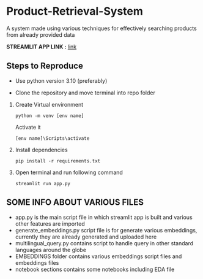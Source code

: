 # Product-Retrieval-System

A system made using various techniques for effectively searching products from already provided data

**STREAMLIT APP LINK :** [link](https://appuct-retrieval-system-gzp5xbbzwqb67pqdcmbbaf.streamlit.app/)

## Steps to Reproduce 

* Use python version 3.10 (preferably)

* Clone the repository and move terminal into repo folder

1. Create Virtual environment
   
     `python -m venv [env name]`
     > 
     Activate it
   
     `[env name]\Scripts\activate`

3. Install dependencies

   `pip install -r requirements.txt`

4. Open terminal and run following command

   `streamlit run app.py`


## SOME INFO ABOUT VARIOUS FILES

* app.py is the main script file in which streamlit app is built and various other features are imported
* generate_embeddings.py script file is for generate various embeddings, currently they are already generated and uploaded here
* multilingual_query.py contains script to handle query in other standard languages around the globe
* EMBEDDINGS folder contains various embeddings script files and embeddings files
* notebook sections contains some notebooks including EDA file
